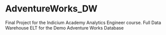 # AdventureWorks_DW
Final Project for the Indicium Academy Analytics Engineer course. Full Data Warehouse ELT for the Demo Adventure Works Database
